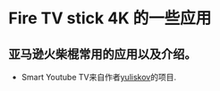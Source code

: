 # Fire TV stick 4K 的一些应用

亚马逊火柴棍常用的应用以及介绍。
-

* Smart Youtube TV来自作者[yuliskov](https://github.com/yuliskov/SmartYouTubeTV)的项目.
